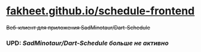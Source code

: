 # [fakheet.github.io/schedule-frontend](https://fakheet.github.io/schedule-frontend/)

~~Веб-клиент для приложения SadMinotaur/Dart-Schedule~~

### UPD: *SadMinotaur/Dart-Schedule больше не активно*
